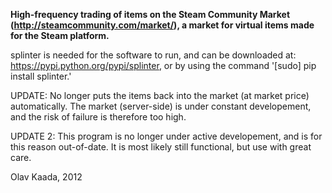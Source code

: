 **High-frequency trading of items on the Steam Community Market (http://steamcommunity.com/market/),
a market for virtual items made for the Steam platform.**

splinter is needed for the software to run, and can be downloaded at: https://pypi.python.org/pypi/splinter,
or by using the command '[sudo] pip install splinter.'

UPDATE: No longer puts the items back into the market (at market price) automatically. The market (server-side) is under constant developement, and the risk of failure is therefore too high.

UPDATE 2: This program is no longer under active developement, and is for this reason out-of-date. It is most likely still functional, but use with great care.

Olav Kaada, 2012

